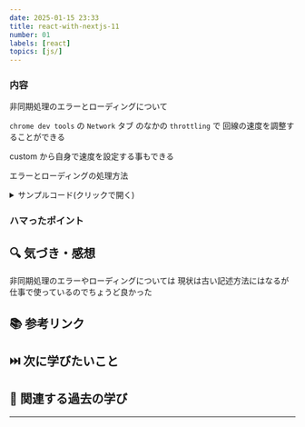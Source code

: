 ```yaml
---
date: 2025-01-15 23:33
title: react-with-nextjs-11
number: 01
labels: [react]
topics: [js/]
---
```


### 内容

非同期処理のエラーとローディングについて

`chrome dev tools` の `Network` タブ のなかの `throttling` で
回線の速度を調整することができる

custom から自身で速度を設定する事もできる

エラーとローディングの処理方法

<details>
<summary>サンプルコード(クリックで開く)</summary>

```jsx
import { useCallback, useEffect, useState } from 'react';

const Posts = () => {
  const [posts, setPosts] = useState([]);
  const [loading, setLoading] = useState(true);
  const [error, setError] = useState(null);

  const fetchPosts = useCallback(async () => {
    try {
      const response = await fetch(
        'https://jsonplaceholder.typicode.com/posts'
      );

      if (!response.ok) {
        throw new Error('エラーが発生しました');
      }

      const json = await response.json();
      setPosts(json);
    } catch (error) {
      setError(error);
    }
    setLoading(false);
  }, []);

  useEffect(() => {
    fetchPosts();
  }, [fetchPosts]);

  if (loading) {
    return <div>ローディング中</div>;
  }

  if (error) {
    return <div>{error.massage}</div>;
  }

  if (posts.length === 0) {
    return <div>データは空です</div>;
  }

  return (
    <ol>
      {posts.map((post) => {
        return <li key={post.id}>{post.title}</li>;
      })}
    </ol>
  );
};

export default Posts;
```

</details>

### ハマったポイント

## 🔍 気づき・感想

非同期処理のエラーやローディングについては
現状は古い記述方法にはなるが仕事で使っているのでちょうど良かった

## 📚 参考リンク

## ⏭️ 次に学びたいこと

## 📌 関連する過去の学び

---
